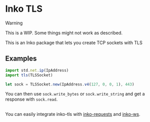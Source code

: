 # Inko TLS
> [!WARNING]  
> This is a WIP. Some things might not work as described.

This is an Inko package that lets you create TCP sockets with TLS

## Examples
```js
import std.net.ip(IpAddress)
import tls(TLSSocket)

let sock = TLSSocket.new(IpAddress.v4(127, 0, 0, 1), 443)
```
You can then use `sock.write_bytes` or `sock.write_string` and get a response with `sock.read`.

## 

You can easily integrate inko-tls with [inko-requests](https://github.com/fres621/inko-requests) and [inko-ws](https://github.com/fres621/inko-ws).
